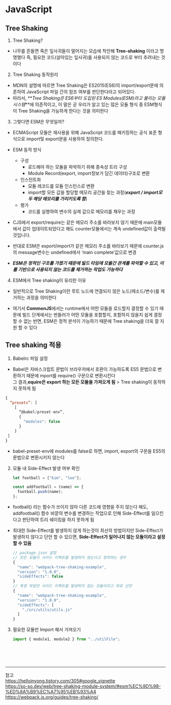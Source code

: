  # JavaScript

## Tree Shaking

1. Tree Shaking?

- 나무를 흔들면 죽은 잎사귀들이 떨어지는 모습에 착안해 **Tree-shaking** 이라고 명명했다 즉, 필요한 코드(살아있는 잎사귀)를 사용되지 않는 코드로 부터 추려내는 것이다

2. Tree Shaking 동작원리

- MDN의 설명에 따르면 Tree Shaking은 ES2015(ES6)의 import/export문에 의존하여 JavaScript 파일 간의 참조 여부를 판단한다라고 되어있다.
- 따라서, **_Tree Shaking은 ES6부터 도입된 ES Modules(ESM)라고 불리는 모듈 시스템_**에 의존적이고, 이 말은 곧 우리가 알고 있는 많은 모듈 형식 중 ESM형식이 Tree Shaking을 가능하게 한다는 것을 의미한다

3. 그렇다면 ESM은 무엇일까?

- ECMAScript 모듈은 재사용을 위해 JavaScript 코드를 패키징하는 공식 표준 형식으로 import및 export문을 사용하여 정의한다.

- ESM 동작 방식

  - 구성
    - 로드해야 하는 모듈을 파악하기 위해 종속성 트리 구성
    - Module Record(export, import정보가 담긴 데이터)구조로 변환
  - 인스턴트화
    - 모듈 레코드를 모듈 인스턴스로 변환
    - import할 모든 값을 할당할 메모리 공간을 찾는 과정(_**export / import모두 해당 메모리를 가리키도록 함**_)
  - 평가
    - 코드를 실행하여 변수의 실제 값으로 메모리를 채우는 과정

- CJS에서 export/require는 같은 메모리 주소를 바라보지 않기 때문에 main모듈에서 값이 업데이트되었다고 해도 counter모듈에서는 계속 undefined값이 출력될 것입니다.

- 반대로 ESM은 export/import가 같은 메모리 주소를 바라보기 때문에 counter.js의 message변수는 undefined에서 ‘main complete’값으로 변경

- _**ESM은 정적인 구조를 가졌기 때문에 빌드 타임에 모듈간 관계를 파악할 수 있고, 이를 기반으로 사용되지 않는 코드를 제거하는 작업도 가능하다**_

4. ESM에서 Tree shaking이 유리한 이유

- 일반적으로 Tree Shaking이란 루트 노드에 연결되지 않은 노드(메소드/변수)를 제거하는 과정을 의미한다

- 여기서 **CommonJS**에서는 runtime에서 어떤 모듈을 로드할지 결정할 수 있기 때문에 빌드 단계에서는 번들러가 어떤 모듈을 포함할지, 포함하지 않을지 쉽게 결정할 수 없는 반면, ESM은 정적 분석이 가능하기 때문에 Tree shaking을 더욱 잘 지원 할 수 있다

## Tree shaking 적용

1. Babelrc 파일 설정

- Babel은 자바스크립트 문법이 브라우저에서 호환이 가능하도록 ES5 문법으로 변환하기 때문에 mport를 require() 구문으로 변환시킨다  
  그 결과,**equire은 export 하는 모든 모듈을 가져오게 됨** > Tree shaking이 동작하지 못하게 됨

```javascript
{
  “presets”: [
    [
      “@babel/preset-env”,
      {
	    "modules": false
      }
    ]
 ]
}
```

- babel-preset-env에 modules를 false로 하면, import, export의 구문을 ES5의 문법으로 변환시키지 않는다

2. 모듈 내 Side-Effect 발생 여부 확인

   ```javascript
   let football = ["kim", "lee"];

   const addfootball = (name) => {
     football.push(name);
   };
   ```

- football() 라는 함수가 쓰이지 않아 다른 코드에 영향을 주지 않는다 해도, addfootball() 함수 바깥의 변수를 변경하는 작업으로 인해 Side-Effect를 일으킨다고 판단하여 트리 쉐이킹을 하지 못하게 됨
- 최대한 Side-Effect를 발생하지 않게 하는것이 최선의 방법이지만 Side-Effect가 발생하지 않다고 단언 할 수 있으면, **Side-Effect가 일어나지 않는 모듈이라고 설정할 수 있음**

  ```javascript
  // package.json 설정
  // 모든 모듈이 사이드 이펙트를 발생하지 않는다고 정의하는 경우
  {
    "name": "webpack-tree-shaking-example",
    "version": "1.0.0",
    "sideEffects": false
  }
  // 특정 파일만 사이드 이펙트를 발생하지 않는 모듈이라고 따로 선언
  {
    "name": "webpack-tree-shaking-example",
    "version": "1.0.0",
    "sideEffects": [
      "./src/utils/utils.js"
    ]
  }
  ```

3. 필요한 모듈만 Import 해서 가져오기

   ```javascript
   import { module1, module2 } from "../utilFile";
   ```

<br/>
<br/>
<br/>

---

참고  
https://helloinyong.tistory.com/305#google_vignette  
https://so-so.dev/web/tree-shaking-module-system/#esm%EC%9D%98-%ED%8A%B9%EC%A7%95%EB%93%A4  
https://webpack.js.org/guides/tree-shaking/  
